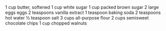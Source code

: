 1 cup butter, softened
1 cup white sugar
1 cup packed brown sugar
2 large eggs eggs
2 teaspoons vanilla extract
1 teaspoon baking soda
2 teaspoons hot water
½ teaspoon salt
3 cups all-purpose flour
2 cups semisweet chocolate chips
1 cup chopped walnuts
